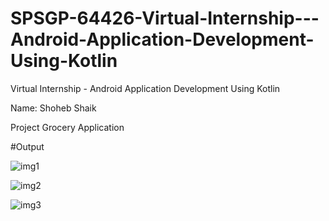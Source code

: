 # SPSGP-64426-Virtual-Internship---Android-Application-Development-Using-Kotlin

Virtual Internship - Android Application Development Using Kotlin

Name: Shoheb Shaik

Project
Grocery Application 


#Output

![img1](https://user-images.githubusercontent.com/95070270/192109290-c59377cd-6612-4aee-b715-31cee90b401f.png) 

![img2](https://user-images.githubusercontent.com/95070270/192109305-e690dc81-4cbc-4131-88b0-7a132082f5a1.png)

![img3](https://user-images.githubusercontent.com/95070270/192109309-a4cc0d85-4b41-47e0-ad7c-35e28c4e36d0.png)
